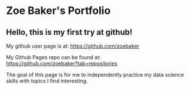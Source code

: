 # Zoe Baker's Portfolio

## Hello, this is my first try at github!
My github user page is at:
https://github.com/zoebaker

My Github Pages repo can be found at:  
https://github.com/zoebaker?tab=repositories

The goal of this page is for me to independently practice my data science skills with topics I find interesting.  

